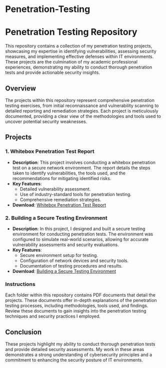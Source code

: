 # Penetration-Testing
# Penetration Testing Repository

This repository contains a collection of my penetration testing projects, showcasing my expertise in identifying vulnerabilities, assessing security measures, and implementing effective defenses within IT environments. These projects are the culmination of my academic  professional experiences, demonstrating my ability to conduct thorough penetration tests and provide actionable security insights.

## Overview

The projects within this repository represent comprehensive penetration testing exercises, from initial reconnaissance and vulnerability scanning to detailed reporting and remediation strategies. Each project is meticulously documented, providing a clear view of the methodologies and tools used to uncover potential security weaknesses.

## Projects

### 1. **Whitebox Penetration Test Report**
   - **Description**: This project involves conducting a whitebox penetration test on a secure network environment. The report details the steps taken to identify vulnerabilities, the tools used, and the recommendations for mitigating identified risks.
   - **Key Features**:
     - Detailed vulnerability assessment.
     - Use of industry-standard tools for penetration testing.
     - Comprehensive remediation strategies.
   - **Download**: [Whitebox Penetration Test Report](https://github.com/user-attachments/files/16828245/ITT-340.whitebox.Penetration.Test.Report.Final.pdf)


### 2. **Building a Secure Testing Environment**
   - **Description**: In this project, I designed and built a secure testing environment for conducting penetration tests. The environment was configured to simulate real-world scenarios, allowing for accurate vulnerability assessments and security evaluations.
   - **Key Features**:
     - Secure environment setup for testing.
     - Configuration of network devices and security tools.
     - Documentation of testing procedures and results.
   - **Download**: [Building a Secure Testing Environment](https://github.com/user-attachments/files/16828246/LabReport-Building.A.Secure.Testing.Environment.Final.pdf)


### Instructions

Each folder within this repository contains PDF documents that detail the projects. These documents offer in-depth explanations of the penetration testing processes, including methodologies, tools used, and findings. Review these documents to gain insights into the penetration testing techniques and security practices I employed.

## Conclusion

These projects highlight my ability to conduct thorough penetration tests and provide detailed security assessments. My work in these areas demonstrates a strong understanding of cybersecurity principles and a commitment to enhancing the security posture of IT environments.
